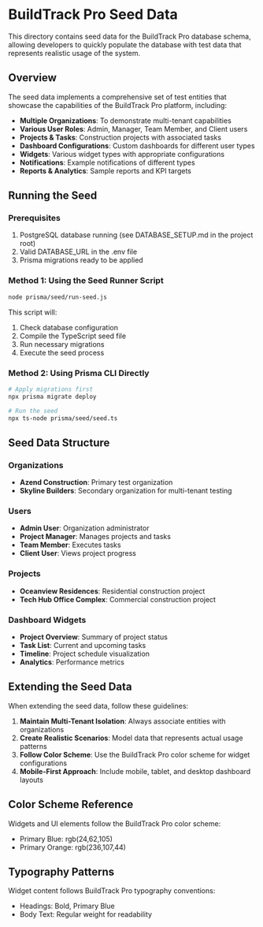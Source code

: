 # BuildTrack Pro Seed Data

This directory contains seed data for the BuildTrack Pro database schema, allowing developers to quickly populate the database with test data that represents realistic usage of the system.

## Overview

The seed data implements a comprehensive set of test entities that showcase the capabilities of the BuildTrack Pro platform, including:

- **Multiple Organizations**: To demonstrate multi-tenant capabilities
- **Various User Roles**: Admin, Manager, Team Member, and Client users
- **Projects & Tasks**: Construction projects with associated tasks
- **Dashboard Configurations**: Custom dashboards for different user types
- **Widgets**: Various widget types with appropriate configurations
- **Notifications**: Example notifications of different types
- **Reports & Analytics**: Sample reports and KPI targets

## Running the Seed

### Prerequisites

1. PostgreSQL database running (see DATABASE_SETUP.md in the project root)
2. Valid DATABASE_URL in the .env file
3. Prisma migrations ready to be applied

### Method 1: Using the Seed Runner Script

```bash
node prisma/seed/run-seed.js
```

This script will:
1. Check database configuration
2. Compile the TypeScript seed file
3. Run necessary migrations
4. Execute the seed process

### Method 2: Using Prisma CLI Directly

```bash
# Apply migrations first
npx prisma migrate deploy

# Run the seed
npx ts-node prisma/seed/seed.ts
```

## Seed Data Structure

### Organizations
- **Azend Construction**: Primary test organization
- **Skyline Builders**: Secondary organization for multi-tenant testing

### Users
- **Admin User**: Organization administrator
- **Project Manager**: Manages projects and tasks
- **Team Member**: Executes tasks
- **Client User**: Views project progress

### Projects
- **Oceanview Residences**: Residential construction project
- **Tech Hub Office Complex**: Commercial construction project

### Dashboard Widgets
- **Project Overview**: Summary of project status
- **Task List**: Current and upcoming tasks
- **Timeline**: Project schedule visualization
- **Analytics**: Performance metrics

## Extending the Seed Data

When extending the seed data, follow these guidelines:

1. **Maintain Multi-Tenant Isolation**: Always associate entities with organizations
2. **Create Realistic Scenarios**: Model data that represents actual usage patterns
3. **Follow Color Scheme**: Use the BuildTrack Pro color scheme for widget configurations
4. **Mobile-First Approach**: Include mobile, tablet, and desktop dashboard layouts

## Color Scheme Reference

Widgets and UI elements follow the BuildTrack Pro color scheme:
- Primary Blue: rgb(24,62,105)
- Primary Orange: rgb(236,107,44)

## Typography Patterns

Widget content follows BuildTrack Pro typography conventions:
- Headings: Bold, Primary Blue
- Body Text: Regular weight for readability
